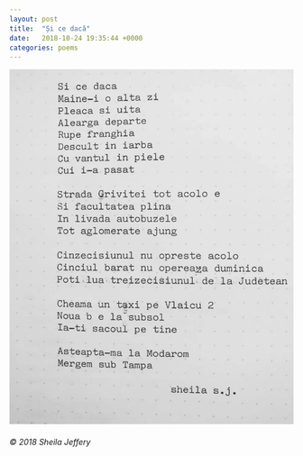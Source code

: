 ```yaml
---
layout: post
title:  "Și ce dacă"
date:   2018-10-24 19:35:44 +0000
categories: poems
---
```


<p style="text-align:center;">
<img src="/assets/si-ce-daca.jpg" alt="Și ce dacă" width="600" class="center"/>
</p>

###### © 2018 Sheila Jeffery
